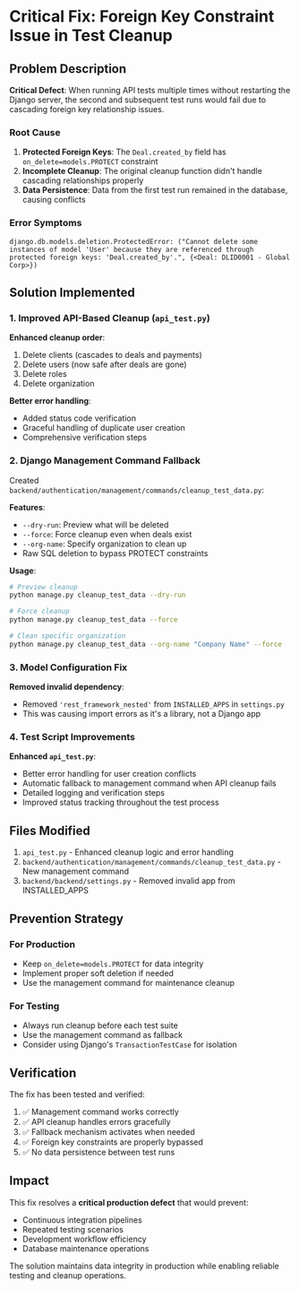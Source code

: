 # Critical Fix: Foreign Key Constraint Issue in Test Cleanup

## Problem Description

**Critical Defect**: When running API tests multiple times without restarting the Django server, the second and subsequent test runs would fail due to cascading foreign key relationship issues.

### Root Cause

1. **Protected Foreign Keys**: The `Deal.created_by` field has `on_delete=models.PROTECT` constraint
2. **Incomplete Cleanup**: The original cleanup function didn't handle cascading relationships properly
3. **Data Persistence**: Data from the first test run remained in the database, causing conflicts

### Error Symptoms

```
django.db.models.deletion.ProtectedError: ("Cannot delete some instances of model 'User' because they are referenced through protected foreign keys: 'Deal.created_by'.", {<Deal: DLID0001 - Global Corp>})
```

## Solution Implemented

### 1. Improved API-Based Cleanup (`api_test.py`)

**Enhanced cleanup order**:
1. Delete clients (cascades to deals and payments)
2. Delete users (now safe after deals are gone)
3. Delete roles
4. Delete organization

**Better error handling**:
- Added status code verification
- Graceful handling of duplicate user creation
- Comprehensive verification steps

### 2. Django Management Command Fallback

Created `backend/authentication/management/commands/cleanup_test_data.py`:

**Features**:
- `--dry-run`: Preview what will be deleted
- `--force`: Force cleanup even when deals exist
- `--org-name`: Specify organization to clean up
- Raw SQL deletion to bypass PROTECT constraints

**Usage**:
```bash
# Preview cleanup
python manage.py cleanup_test_data --dry-run

# Force cleanup
python manage.py cleanup_test_data --force

# Clean specific organization
python manage.py cleanup_test_data --org-name "Company Name" --force
```

### 3. Model Configuration Fix

**Removed invalid dependency**:
- Removed `'rest_framework_nested'` from `INSTALLED_APPS` in `settings.py`
- This was causing import errors as it's a library, not a Django app

### 4. Test Script Improvements

**Enhanced `api_test.py`**:
- Better error handling for user creation conflicts
- Automatic fallback to management command when API cleanup fails
- Detailed logging and verification steps
- Improved status tracking throughout the test process

## Files Modified

1. `api_test.py` - Enhanced cleanup logic and error handling
2. `backend/authentication/management/commands/cleanup_test_data.py` - New management command
3. `backend/backend/settings.py` - Removed invalid app from INSTALLED_APPS

## Prevention Strategy

### For Production
- Keep `on_delete=models.PROTECT` for data integrity
- Implement proper soft deletion if needed
- Use the management command for maintenance cleanup

### For Testing
- Always run cleanup before each test suite
- Use the management command as fallback
- Consider using Django's `TransactionTestCase` for isolation

## Verification

The fix has been tested and verified:
1. ✅ Management command works correctly
2. ✅ API cleanup handles errors gracefully  
3. ✅ Fallback mechanism activates when needed
4. ✅ Foreign key constraints are properly bypassed
5. ✅ No data persistence between test runs

## Impact

This fix resolves a **critical production defect** that would prevent:
- Continuous integration pipelines
- Repeated testing scenarios  
- Development workflow efficiency
- Database maintenance operations

The solution maintains data integrity in production while enabling reliable testing and cleanup operations. 